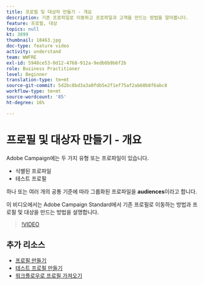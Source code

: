 ```yaml
---
title: 프로필 및 대상자 만들기 - 개요
description: 기존 프로파일로 이동하고 프로파일과 고객을 만드는 방법을 알아봅니다.
feature: 프로필, 대상
topics: null
kt: 3899
thumbnail: 18463.jpg
doc-type: feature video
activity: understand
team: WWFRE
exl-id: 5948ce53-0d12-4768-912a-9edb0b9b6f2b
role: Business Practitioner
level: Beginner
translation-type: tm+mt
source-git-commit: 5d2bc8bd3a3a0fdb5e2f1ef75af2ab60b8f6abc8
workflow-type: tm+mt
source-wordcount: '85'
ht-degree: 16%

---
```


# 프로필 및 대상자 만들기 - 개요

Adobe Campaign에는 두 가지 유형 또는 프로파일이 있습니다.

* 식별된 프로파일
* 테스트 프로필

하나 또는 여러 개의 공통 기준에 따라 그룹화된 프로파일을 **audiences**&#x200B;이라고 합니다.

이 비디오에서는 Adobe Campaign Standard에서 기존 프로필로 이동하는 방법과 프로필 및 대상을 만드는 방법을 설명합니다.

>[!VIDEO](https://video.tv.adobe.com/v/18463/?quality=12)

## 추가 리소스

* [프로필 만들기](/help/profiles-and-audiences/creating-a-profile.md)
* [테스트 프로필 만들기](/help/profiles-and-audiences/test-profiles.md)
* [워크플로우로 프로필 가져오기](/help/managing-processes-and-data/importing-profiles.md)
